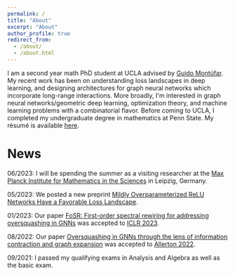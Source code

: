 ```yaml
---
permalink: /
title: "About"
excerpt: "About"
author_profile: true
redirect_from: 
  - /about/
  - /about.html
---
```


I am a second year math PhD student at UCLA advised by [Guido Montúfar](https://www.math.ucla.edu/~montufar/). My recent work has been on understanding loss landscapes in deep learning, and designing architectures for graph neural networks which incorporate long-range interactions. More broadly, I'm interested in graph neural networks/geometric deep learning, optimization theory, and machine learning problems with a combinatorial flavor. Before coming to UCLA, I completed my undergraduate degree in mathematics at Penn State. My résumé is available [here](Resume.pdf).


<h1> News </h1>

06/2023: I will be spending the summer as a visiting researcher at the [Max Planck Institute for Mathematics in the Sciences](https://www.mis.mpg.de/) in Leipzig, Germany.

05/2023: We posted a new preprint [Mildly Overparameterized ReLU Networks Have a
Favorable Loss Landscape](https://arxiv.org/abs/2305.19510).

01/2023: Our paper [FoSR: First-order spectral rewiring for addressing oversquashing in GNNs](https://arxiv.org/abs/2210.11790) was accepted to [ICLR 2023](https://iclr.cc/Conferences/2023).

08/2022: Our paper [Oversquashing in GNNs through the lens of information contraction and graph expansion](https://arxiv.org/abs/2208.03471) was accepted to [Allerton 2022](https://allerton.csl.illinois.edu/).

09/2021: I passed my qualifying exams in Analysis and Algebra as well as the basic exam.